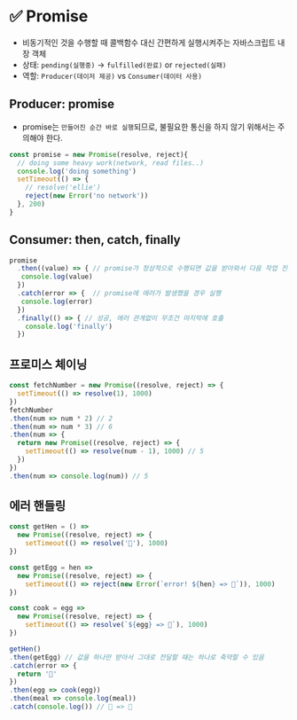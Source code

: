 # ✅ Promise
* 비동기적인 것을 수행할 때 콜백함수 대신 간편하게 실행시켜주는 자바스크립트 내장 객체
* 상태: `pending(실행중)` → `fulfilled(완료)` or `rejected(실패)`
* 역할: `Producer(데이저 제공)` vs `Consumer(데이터 사용)`
## Producer: promise
* promise는 `만들어진 순간 바로 실행`되므로, 불필요한 통신을 하지 않기 위해서는 주의해야 한다.
```js
const promise = new Promise(resolve, reject){
  // doing some heavy work(network, read files..)
  console.log('doing something')
  setTimeout(() => {
    // resolve('ellie')
    reject(new Error('no network'))
  }, 200)
}
```
## Consumer: then, catch, finally
```js
promise
  .then((value) => { // promise가 정상적으로 수행되면 값을 받아와서 다음 작업 진행
   console.log(value)
  })
  .catch(error => {  // promise에 에러가 발생했을 경우 실행
   console.log(error)
  })
  .finally(() => { // 성공, 에러 관계없이 무조건 마지막에 호출
    console.log('finally')
  })
```
## 프로미스 체이닝
```js
const fetchNumber = new Promise((resolve, reject) => {
  setTimeout(() => resolve(1), 1000)
})
fetchNumber
.then(num => num * 2) // 2
.then(num => num * 3) // 6
.then(num => {
  return new Promise((resolve, reject) => {
    setTimeout(() => resolve(num - 1), 1000) // 5
  })
})
.then(num => console.log(num)) // 5
```
## 에러 핸들링
```js
const getHen = () => 
  new Promise((resolve, reject) => {
    setTimeout(() => resolve('🐓'), 1000)
})

const getEgg = hen => 
  new Promise((resolve, reject) => {
    setTimeout(() => reject(new Error(`error! ${hen} => 🥚`)), 1000)
})

const cook = egg => 
  new Promise((resolve, reject) => {
    setTimeout(() => resolve(`${egg} => 🍳`), 1000)
})
```
```js
getHen()
.then(getEgg) // 값을 하나만 받아서 그대로 전달할 때는 하나로 축약할 수 있음
.catch(error => {
  return '🥓'
})
.then(egg => cook(egg))
.then(meal => console.log(meal))
.catch(console.log()) // 🥓 => 🍳
```
